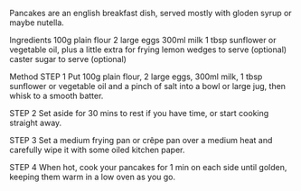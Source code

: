 Pancakes are an english breakfast dish, served mostly with gloden syrup or maybe nutella. 

Ingredients
100g plain flour
2 large eggs
300ml milk
1 tbsp sunflower or vegetable oil, plus a little extra for frying
lemon wedges to serve (optional)
caster sugar to serve (optional)

Method
STEP 1
Put 100g plain flour, 2 large eggs, 300ml milk, 1 tbsp sunflower or vegetable oil and a pinch of salt into a bowl or large jug, then whisk to a smooth batter.

STEP 2
Set aside for 30 mins to rest if you have time, or start cooking straight away.

STEP 3
Set a medium frying pan or crêpe pan over a medium heat and carefully wipe it with some oiled kitchen paper.

STEP 4
When hot, cook your pancakes for 1 min on each side until golden, keeping them warm in a low oven as you go.

